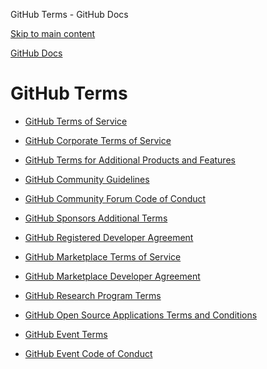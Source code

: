 GitHub Terms - GitHub Docs

[Skip to main content](#main-content)

[](/en)[GitHub Docs](/en)

GitHub Terms
==========

* [GitHub Terms of Service](/en/site-policy/github-terms/github-terms-of-service)

* [GitHub Corporate Terms of Service](/en/site-policy/github-terms/github-corporate-terms-of-service)

* [GitHub Terms for Additional Products and Features](/en/site-policy/github-terms/github-terms-for-additional-products-and-features)

* [GitHub Community Guidelines](/en/site-policy/github-terms/github-community-guidelines)

* [GitHub Community Forum Code of Conduct](/en/site-policy/github-terms/github-community-forum-code-of-conduct)

* [GitHub Sponsors Additional Terms](/en/site-policy/github-terms/github-sponsors-additional-terms)

* [GitHub Registered Developer Agreement](/en/site-policy/github-terms/github-registered-developer-agreement)

* [GitHub Marketplace Terms of Service](/en/site-policy/github-terms/github-marketplace-terms-of-service)

* [GitHub Marketplace Developer Agreement](/en/site-policy/github-terms/github-marketplace-developer-agreement)

* [GitHub Research Program Terms](/en/site-policy/github-terms/github-research-program-terms)

* [GitHub Open Source Applications Terms and Conditions](/en/site-policy/github-terms/github-open-source-applications-terms-and-conditions)

* [GitHub Event Terms](/en/site-policy/github-terms/github-event-terms)

* [GitHub Event Code of Conduct](/en/site-policy/github-terms/github-event-code-of-conduct)
